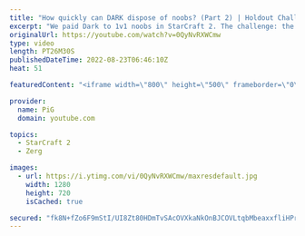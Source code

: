 ```yaml
---
title: "How quickly can DARK dispose of noobs? (Part 2) | Holdout Challenge - StarCraft 2"
excerpt: "We paid Dark to 1v1 noobs in StarCraft 2. The challenge: the noobs needed to stay in the match for as long as possible. How did they fare against an actual Zerg Championship player?  Holdout Challenge Playlist: https://www.youtube.com/playlist?list=PLFUDU8AOevUeFDpQtPEfczemYCea_nT3j  Holdout Scoresheet:"
originalUrl: https://youtube.com/watch?v=0QyNvRXWCmw
type: video
length: PT26M30S
publishedDateTime: 2022-08-23T06:46:10Z
heat: 51

featuredContent: "<iframe width=\"800\" height=\"500\" frameborder=\"0\" src=\"https://www.youtube.com/embed/0QyNvRXWCmw\" allow=\"accelerometer; autoplay; encrypted-media; gyroscope; picture-in-picture\" allowfullscreen></iframe>"

provider:
  name: PiG
  domain: youtube.com

topics:
  - StarCraft 2
  - Zerg

images:
  - url: https://i.ytimg.com/vi/0QyNvRXWCmw/maxresdefault.jpg
    width: 1280
    height: 720
    isCached: true

secured: "fk8N+fZo6F9mStI/UI8Zt80HDmTvSAcOVXkaNkOnBJCOVLtqbMbeaxxfliHPr2PMReshXTvzFbafkQ9OhP/UEXmRLFRKCprbgYnjV3jhZ7w+Cnxq4948ZzL8zV4RGvl0wpx3YOxTj/WFudFYk/fBAqg70S/R41uibb2DDy4S61b+ndAbeDu4L5+9pwsseEHQ8b5vjL4ar+nUY8pZnmK+OOVvIFRnQyVRkDRnja+x3hpxRTAfMxEI8N2KZP1qdyATLf7qohF0luEqxGdl6/NnBOPrIUzlBDCTfO2jvZ/FbmSEDpgDD9Fvja95oZTgPXMLkXXfvEmxmYdgvTq2w14hCr6k0NnKo8hXqPiqHbP5tFaIdQK2HO1nZ6plOaccIDpJYB6xxs/GXxcwGgfdQ272FhUq7cM2OfnV/x1Ns1PwH6o=;+dmGo0Pc6fighOu2LgY6YQ=="
---
```


